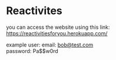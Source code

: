 # Reactivites

you can access the website using this link:
https://reactivitiesforyou.herokuapp.com/


example user:
email: bob@test.com              
    password: Pa$$w0rd
